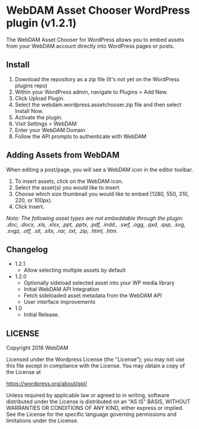 # WebDAM Asset Chooser WordPress plugin (v1.2.1)

The WebDAM Asset Chooser for WordPress allows you to embed assets from your WebDAM account directly into WordPress pages or posts.

## Install
1. Download the repository as a zip file (It's not yet on the WordPress plugins repo)
2. Within your WordPress admin, navigate to Plugins > Add New.
3. Click Upload Plugin.
4. Select the webdam.wordpress.assetchooser.zip file and then select Install Now.
5. Activate the plugin.
6. Visit Settings > WebDAM
7. Enter your WebDAM Domain
8. Follow the API prompts to authenticate with WebDAM

## Adding Assets from WebDAM
When editing a post/page, you will see a WebDAM icon in the editor toolbar.

1. To insert assets, click on the WebDAM icon.
3. Select the asset(s) you would like to insert.
4. Choose which size thumbnail you would like to embed (1280, 550, 310, 220, or 100px).
5. Click Insert.

*Note: The following asset types are not embeddable through the plugin: .doc, .docx, .xls, .xlsx, .ppt, .pptx, .pdf, .indd., .swf, .ogg, .qxd, .qxp, .svg, .svgz, .otf, .sit, .sitx, .rar, .txt, .zip, .html, .htm.*

## Changelog

* 1.2.1
  * Allow selecting multiple assets by default
* 1.2.0
  * Optionally sideload selected asset into your WP media library
  * Initial WebDAM API Integration
  * Fetch sideloaded asset metadata from the WebDAM API
  * User interface improvements
* 1.0
  * Initial Release.

## LICENSE
Copyright 2016 WebDAM

Licensed under the Wordpress License (the "License"); you may not use this file except in compliance with the License. You may obtain a copy of the License at

https://wordpress.org/about/gpl/

Unless required by applicable law or agreed to in writing, software distributed under the License is distributed on an "AS IS" BASIS, WITHOUT WARRANTIES OR CONDITIONS OF ANY KIND, either express or implied. See the License for the specific language governing permissions and limitations under the License.